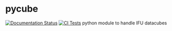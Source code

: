 # pycube

[![Documentation Status](https://readthedocs.org/projects/astro-pycube/badge/?version=latest)](https://astro-pycube.readthedocs.io/en/latest/?badge=latest)
[![CI Tests](https://github.com/emastro/pycube/workflows/CI%20Tests/badge.svg)](https://github.com/emastro/pycube/actions?query=workflow%3A"CI+Tests")
python module to handle IFU datacubes
